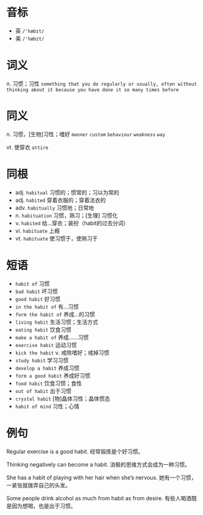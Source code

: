 # 音标

- 英 `/'hæbɪt/`
- 美 `/'hæbɪt/`

# 词义

n. 习惯；习性
`something that you do regularly or usually, often without thinking about it because you have done it so many times before`

# 同义

n. 习惯，[生物]习性；嗜好
`manner` `custom` `behaviour` `weakness` `way`

vt. 使穿衣
`attire`

# 同根

- adj. `habitual` 习惯的；惯常的；习以为常的
- adj. `habited` 穿着衣服的；穿着法衣的
- adv. `habitually` 习惯地；日常地
- n. `habituation` 习惯，熟习；[生理] 习惯化
- v. `habited` 给…穿衣；装扮（habit的过去分词）
- vi. `habituate` 上瘾
- vt. `habituate` 使习惯于，使熟习于

# 短语

- `habit of` 习惯
- `bad habit` 坏习惯
- `good habit` 好习惯
- `in the habit of` 有…习惯
- `form the habit of` 养成…的习惯
- `living habit` 生活习惯；生活方式
- `eating habit` 饮食习惯
- `make a habit of` 养成……习惯
- `exercise habit` 运动习惯
- `kick the habit` v. 戒除嗜好；戒掉习惯
- `study habit` 学习习惯
- `develop a habit` 养成习惯
- `form a good habit` 养成好习惯
- `food habit` 饮食习惯；食性
- `out of habit` 出于习惯
- `crystal habit` [物]晶体习性；晶体惯态
- `habit of mind` 习性；心情

# 例句

Regular exercise is a good habit.
经常锻炼是个好习惯。

Thinking negatively can become a habit.
消极的思维方式会成为一种习惯。

She has a habit of playing with her hair when she’s nervous.
她有一个习惯，一紧张就拨弄自己的头发。

Some people drink alcohol as much from habit as from desire.
有些人喝酒既是因为想喝，也是出于习惯。


